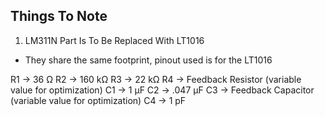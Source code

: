 ## Things To Note
1. LM311N Part Is To Be Replaced With LT1016
  - They share the same footprint, pinout used is for the LT1016

R1 -> 36 Ω
R2 -> 160 kΩ
R3 -> 22 kΩ
R4 -> Feedback Resistor (variable value for optimization)
C1 -> 1 μF
C2 -> .047 μF
C3 -> Feedback Capacitor (variable value for optimization)
C4 -> 1 pF
